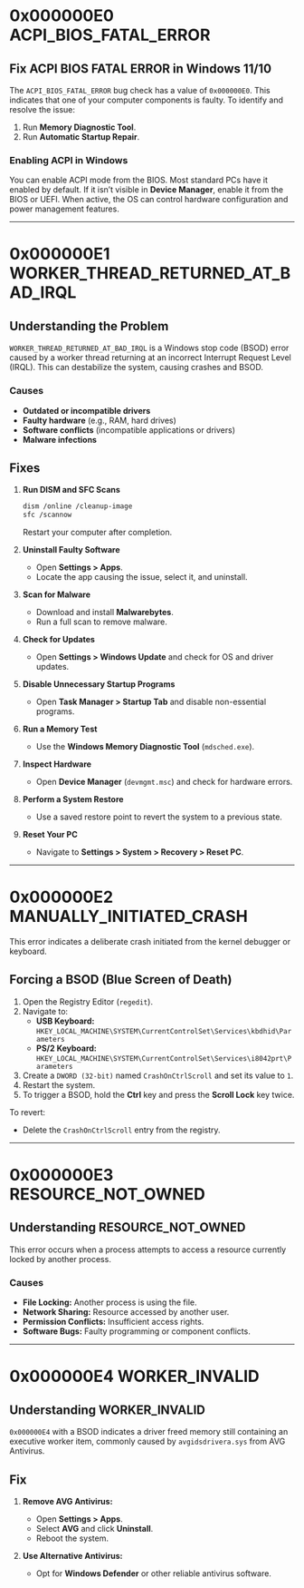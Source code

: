 
# 0x000000E0 ACPI_BIOS_FATAL_ERROR

## Fix ACPI BIOS FATAL ERROR in Windows 11/10

The `ACPI_BIOS_FATAL_ERROR` bug check has a value of `0x000000E0`. This indicates that one of your computer components is faulty. To identify and resolve the issue:

1. Run **Memory Diagnostic Tool**.
2. Run **Automatic Startup Repair**.

### Enabling ACPI in Windows

You can enable ACPI mode from the BIOS. Most standard PCs have it enabled by default. If it isn’t visible in **Device Manager**, enable it from the BIOS or UEFI. When active, the OS can control hardware configuration and power management features.

---

# 0x000000E1 WORKER_THREAD_RETURNED_AT_BAD_IRQL

## Understanding the Problem

`WORKER_THREAD_RETURNED_AT_BAD_IRQL` is a Windows stop code (BSOD) error caused by a worker thread returning at an incorrect Interrupt Request Level (IRQL). This can destabilize the system, causing crashes and BSOD.

### Causes
- **Outdated or incompatible drivers**
- **Faulty hardware** (e.g., RAM, hard drives)
- **Software conflicts** (incompatible applications or drivers)
- **Malware infections**

## Fixes

1. **Run DISM and SFC Scans**
   ```bash
   dism /online /cleanup-image
   sfc /scannow
   ```
   Restart your computer after completion.

2. **Uninstall Faulty Software**
   - Open **Settings > Apps**.
   - Locate the app causing the issue, select it, and uninstall.

3. **Scan for Malware**
   - Download and install **Malwarebytes**.
   - Run a full scan to remove malware.

4. **Check for Updates**
   - Open **Settings > Windows Update** and check for OS and driver updates.

5. **Disable Unnecessary Startup Programs**
   - Open **Task Manager > Startup Tab** and disable non-essential programs.

6. **Run a Memory Test**
   - Use the **Windows Memory Diagnostic Tool** (`mdsched.exe`).

7. **Inspect Hardware**
   - Open **Device Manager** (`devmgmt.msc`) and check for hardware errors.

8. **Perform a System Restore**
   - Use a saved restore point to revert the system to a previous state.

9. **Reset Your PC**
   - Navigate to **Settings > System > Recovery > Reset PC**.

---

# 0x000000E2 MANUALLY_INITIATED_CRASH

This error indicates a deliberate crash initiated from the kernel debugger or keyboard.

## Forcing a BSOD (Blue Screen of Death)

1. Open the Registry Editor (`regedit`).
2. Navigate to:
   - **USB Keyboard:** `HKEY_LOCAL_MACHINE\SYSTEM\CurrentControlSet\Services\kbdhid\Parameters`
   - **PS/2 Keyboard:** `HKEY_LOCAL_MACHINE\SYSTEM\CurrentControlSet\Services\i8042prt\Parameters`
3. Create a `DWORD (32-bit)` named `CrashOnCtrlScroll` and set its value to `1`.
4. Restart the system.
5. To trigger a BSOD, hold the **Ctrl** key and press the **Scroll Lock** key twice.

To revert:
- Delete the `CrashOnCtrlScroll` entry from the registry.

---

# 0x000000E3 RESOURCE_NOT_OWNED

## Understanding RESOURCE_NOT_OWNED

This error occurs when a process attempts to access a resource currently locked by another process. 

### Causes
- **File Locking:** Another process is using the file.
- **Network Sharing:** Resource accessed by another user.
- **Permission Conflicts:** Insufficient access rights.
- **Software Bugs:** Faulty programming or component conflicts.

---

# 0x000000E4 WORKER_INVALID

## Understanding WORKER_INVALID

`0x000000E4` with a BSOD indicates a driver freed memory still containing an executive worker item, commonly caused by `avgidsdrivera.sys` from AVG Antivirus.

## Fix

1. **Remove AVG Antivirus:**
   - Open **Settings > Apps**.
   - Select **AVG** and click **Uninstall**.
   - Reboot the system.

2. **Use Alternative Antivirus:**
   - Opt for **Windows Defender** or other reliable antivirus software.
```


